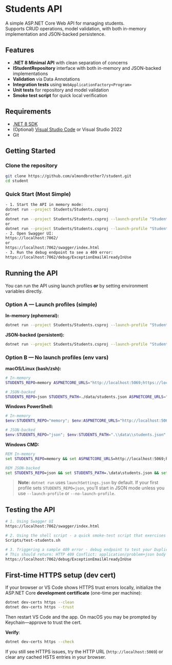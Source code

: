 # Students API

A simple ASP.NET Core Web API for managing students.  
Supports CRUD operations, model validation, with both in-memory implementation and JSON-backed persistence.

## Features
- **.NET 8 Minimal API** with clean separation of concerns
- **IStudentRepository** interface with both in-memory and JSON-backed implementations
- **Validation** via Data Annotations
- **Integration tests** using `WebApplicationFactory<Program>`
- **Unit tests** for repository and model validation
- **Smoke test script** for quick local verification

## Requirements
- [.NET 8 SDK](https://dotnet.microsoft.com/download/dotnet/8.0)
- (Optional) [Visual Studio Code](https://code.visualstudio.com/) or Visual Studio 2022
- Git

## Getting Started

### Clone the repository
```bash
git clone https://github.com/almondbrother7/student.git
cd student
```

### Quick Start (Most Simple)
```bash
- 1. Start the API in memory mode:
dotnet run --project Students/Students.csproj
or
dotnet run --project Students/Students.csproj --launch-profile "Students (InMemory)"
or
dotnet run --project Students/Students.csproj --launch-profile "Students (JSON)"
- 2. Open Swagger UI:
https://localhost:7062/
or
https://localhost:7062/swagger/index.html
- 3. Run the debug endpoint to see a 409 error:
https://localhost:7062/debug/ExceptionEmailAlreadyInUse
```

## Running the API

You can run the API using launch profiles **or** by setting environment variables directly.

### Option A — Launch profiles (simple)

**In-memory (ephemeral):**
```bash
dotnet run --project Students/Students.csproj --launch-profile "Students (InMemory)"
```

**JSON-backed (persistent):**
```bash
dotnet run --project Students/Students.csproj --launch-profile "Students (JSON)"
```

### Option B — No launch profiles (env vars)

**macOS/Linux (bash/zsh):**
```bash
# In-memory
STUDENTS_REPO=memory ASPNETCORE_URLS="http://localhost:5069;https://localhost:7062" dotnet run --project Students/Students.csproj

# JSON-backed
STUDENTS_REPO=json STUDENTS_PATH=./data/students.json ASPNETCORE_URLS="http://localhost:5069;https://localhost:7062" dotnet run --project Students/Students.csproj
```

**Windows PowerShell:**
```powershell
# In-memory
$env:STUDENTS_REPO="memory"; $env:ASPNETCORE_URLS="http://localhost:5069;https://localhost:7062"; dotnet run --project Students/Students.csproj

# JSON-backed
$env:STUDENTS_REPO="json"; $env:STUDENTS_PATH=".\\data\\students.json"; $env:ASPNETCORE_URLS="http://localhost:5069;https://localhost:7062"; dotnet run --project Students/Students.csproj
```

**Windows CMD:**
```cmd
REM In-memory
set STUDENTS_REPO=memory && set ASPNETCORE_URLS=http://localhost:5069;https://localhost:7062 && dotnet run --project Students/Students.csproj

REM JSON-backed
set STUDENTS_REPO=json && set STUDENTS_PATH=.\data\students.json && set ASPNETCORE_URLS=http://localhost:5069;https://localhost:7062 && dotnet run --project Students/Students.csproj
```

> **Note:** `dotnet run` uses `launchSettings.json` by default. If your first profile sets `STUDENTS_REPO=json`, you’ll start in JSON mode unless you use `--launch-profile` or `--no-launch-profile`.

## Testing the API
```bash
# 1. Using Swagger UI
https://localhost:7062/swagger/index.html

# 2. Using the shell script - a quick smoke-test script that exercises the basic CRUD endpoints
Scripts/test-students.sh

# 3. Triggering a sample 409 error - debug endpoint to test your DuplicateEmailException → ProblemDetails mapping
# This should return: HTTP 409 Conflict: application/problem+json body including title, detail, status, traceId, email, and existingId
https://localhost:7062/debug/ExceptionEmailAlreadyInUse
```

## First-time HTTPS setup (dev cert)

If your browser or VS Code shows HTTPS trust errors locally, initialize the ASP.NET Core **development certificate** (one-time per machine):

```bash
dotnet dev-certs https --clean
dotnet dev-certs https --trust
```

Then restart VS Code and the app. On macOS you may be prompted by Keychain—approve to trust the cert.

**Verify**:
```bash
dotnet dev-certs https --check
```

If you still see HTTPS issues, try the HTTP URL (`http://localhost:5069`) or clear any cached HSTS entries in your browser.
